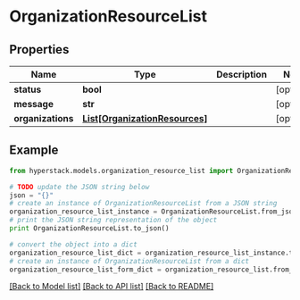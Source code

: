 # OrganizationResourceList


## Properties

Name | Type | Description | Notes
------------ | ------------- | ------------- | -------------
**status** | **bool** |  | [optional] 
**message** | **str** |  | [optional] 
**organizations** | [**List[OrganizationResources]**](OrganizationResources.md) |  | [optional] 

## Example

```python
from hyperstack.models.organization_resource_list import OrganizationResourceList

# TODO update the JSON string below
json = "{}"
# create an instance of OrganizationResourceList from a JSON string
organization_resource_list_instance = OrganizationResourceList.from_json(json)
# print the JSON string representation of the object
print OrganizationResourceList.to_json()

# convert the object into a dict
organization_resource_list_dict = organization_resource_list_instance.to_dict()
# create an instance of OrganizationResourceList from a dict
organization_resource_list_form_dict = organization_resource_list.from_dict(organization_resource_list_dict)
```
[[Back to Model list]](../README.md#documentation-for-models) [[Back to API list]](../README.md#documentation-for-api-endpoints) [[Back to README]](../README.md)



